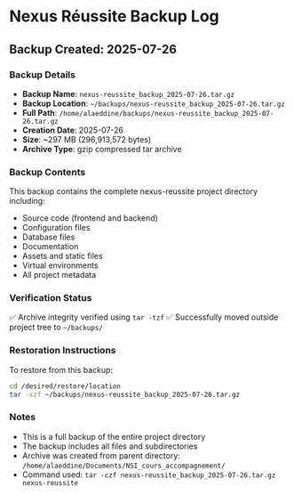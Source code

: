 # Nexus Réussite Backup Log

## Backup Created: 2025-07-26

### Backup Details
- **Backup Name**: `nexus-reussite_backup_2025-07-26.tar.gz`
- **Backup Location**: `~/backups/nexus-reussite_backup_2025-07-26.tar.gz`
- **Full Path**: `/home/alaeddine/backups/nexus-reussite_backup_2025-07-26.tar.gz`
- **Creation Date**: 2025-07-26
- **Size**: ~297 MB (296,913,572 bytes)
- **Archive Type**: gzip compressed tar archive

### Backup Contents
This backup contains the complete nexus-reussite project directory including:
- Source code (frontend and backend)
- Configuration files
- Database files
- Documentation
- Assets and static files
- Virtual environments
- All project metadata

### Verification Status
✅ Archive integrity verified using `tar -tzf`
✅ Successfully moved outside project tree to `~/backups/`

### Restoration Instructions
To restore from this backup:
```bash
cd /desired/restore/location
tar -xzf ~/backups/nexus-reussite_backup_2025-07-26.tar.gz
```

### Notes
- This is a full backup of the entire project directory
- The backup includes all files and subdirectories
- Archive was created from parent directory: `/home/alaeddine/Documents/NSI_cours_accompagnement/`
- Command used: `tar -czf nexus-reussite_backup_2025-07-26.tar.gz nexus-reussite`
